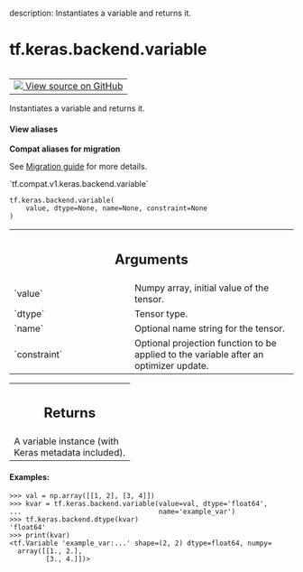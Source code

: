 description: Instantiates a variable and returns it.

<div itemscope itemtype="http://developers.google.com/ReferenceObject">
<meta itemprop="name" content="tf.keras.backend.variable" />
<meta itemprop="path" content="Stable" />
</div>

# tf.keras.backend.variable

<!-- Insert buttons and diff -->

<table class="tfo-notebook-buttons tfo-api nocontent" align="left">
<td>
  <a target="_blank" href="https://github.com/tensorflow/tensorflow/blob/r2.2/tensorflow/python/keras/backend.py#L804-L851">
    <img src="https://www.tensorflow.org/images/GitHub-Mark-32px.png" />
    View source on GitHub
  </a>
</td>
</table>



Instantiates a variable and returns it.

<section class="expandable">
  <h4 class="showalways">View aliases</h4>
  <p>
<b>Compat aliases for migration</b>
<p>See
<a href="https://www.tensorflow.org/guide/migrate">Migration guide</a> for
more details.</p>
<p>`tf.compat.v1.keras.backend.variable`</p>
</p>
</section>

<pre class="devsite-click-to-copy prettyprint lang-py tfo-signature-link">
<code>tf.keras.backend.variable(
    value, dtype=None, name=None, constraint=None
)
</code></pre>



<!-- Placeholder for "Used in" -->


<!-- Tabular view -->
 <table class="responsive fixed orange">
<colgroup><col width="214px"><col></colgroup>
<tr><th colspan="2"><h2 class="add-link">Arguments</h2></th></tr>

<tr>
<td>
`value`
</td>
<td>
Numpy array, initial value of the tensor.
</td>
</tr><tr>
<td>
`dtype`
</td>
<td>
Tensor type.
</td>
</tr><tr>
<td>
`name`
</td>
<td>
Optional name string for the tensor.
</td>
</tr><tr>
<td>
`constraint`
</td>
<td>
Optional projection function to be
applied to the variable after an optimizer update.
</td>
</tr>
</table>



<!-- Tabular view -->
 <table class="responsive fixed orange">
<colgroup><col width="214px"><col></colgroup>
<tr><th colspan="2"><h2 class="add-link">Returns</h2></th></tr>
<tr class="alt">
<td colspan="2">
A variable instance (with Keras metadata included).
</td>
</tr>

</table>



#### Examples:



```
>>> val = np.array([[1, 2], [3, 4]])
>>> kvar = tf.keras.backend.variable(value=val, dtype='float64',
...                                  name='example_var')
>>> tf.keras.backend.dtype(kvar)
'float64'
>>> print(kvar)
<tf.Variable 'example_var:...' shape=(2, 2) dtype=float64, numpy=
  array([[1., 2.],
         [3., 4.]])>
```